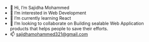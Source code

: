 - 👋 Hi, I’m Sajidha Mohammed
- 👀 I’m interested in Web Development 
- 🌱 I’m currently learning React
- 💞️ I’m looking to collaborate on Building sealable Web Application products that helps people to save their efforts. 
- 📫 sajidhamohammed321@gmail.com

<!---
sajidhakhan/sajidhakhan is a ✨ special ✨ repository because its `README.md` (this file) appears on your GitHub profile.
You can click the Preview link to take a look at your changes
--->

